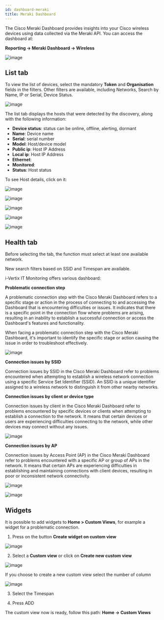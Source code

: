 ```yaml
---
id: dashboard-meraki
title: Meraki Dashboard
---
```


The Cisco Meraki Dashboard provides insights into your Cisco wireless devices using data collected via the Meraki API.
You can access the dashboard at:

**Reporting -> Meraki Dashboard -> Wireless**

![image](../assets/discovery/meraki11.png)

## List tab

To view the list of devices, select the mandatory **Token** and **Organisation** fields in the filters. Other filters are available, including Networks, Search by Name, IP or Serial, Device Status.

![image](../assets/discovery/meraki12.png)

The list tab displays the hosts that were detected by the discovery, along with the following information:

* **Device status**: status can be online, offline, alerting, dormant
* **Name**: Device name
* **Serial**: serial number
* **Model**: Host/device model 
* **Public ip**: Host IP Address
* **Local ip**: Host IP Address
* **Ethernet**:
* **Monitored**:
* **Status**: Host status

To see Host details, click on it:

![image](../assets/discovery/meraki13.png)

![image](../assets/discovery/meraki14.png)

![image](../assets/discovery/meraki15.png)

![image](../assets/discovery/meraki16.png)

![image](../assets/discovery/meraki17.png)

## Health tab
Before selecting the tab, the function must select at least one available network.

New search filters based on SSID and Timespan are available.

i-Vertix IT Monitoring offers various dashboard:

**Problematic connection step**

A problematic connection step with the Cisco Meraki Dashboard refers to a specific stage or action in the process of connecting to and accessing the Dashboard that is encountering difficulties or issues. It indicates that there is a specific point in the connection flow where problems are arising, resulting in an inability to establish a successful connection or access the Dashboard's features and functionality.

When facing a problematic connection step with the Cisco Meraki Dashboard, it's important to identify the specific stage or action causing the issue in order to troubleshoot effectively.

![image](../assets/discovery/meraki18.png)

**Connection issues by SSID**

Connection issues by SSID in the Cisco Meraki Dashboard refer to problems encountered when attempting to establish a wireless network connection using a specific Service Set Identifier (SSID). An SSID is a unique identifier assigned to a wireless network to distinguish it from other nearby networks.

**Connection issues by client or device type**

Connection issues by client in the Cisco Meraki Dashboard refer to problems encountered by specific devices or clients when attempting to establish a connection to the network. It means that certain devices or users are experiencing difficulties connecting to the network, while other devices may connect without any issues.

![image](../assets/discovery/dash1.png)

**Connection issues by AP**

Connection issues by Access Point (AP) in the Cisco Meraki Dashboard refer to problems encountered with a specific AP or group of APs in the network. It means that certain APs are experiencing difficulties in establishing and maintaining connections with client devices, resulting in poor or inconsistent network connectivity.

![image](../assets/discovery/dash2.png)

![image](../assets/discovery/dash3.png)

## Widgets
It is possible to add widgets to **Home > Custom Views**, for example a widget for a problematic connection.

1. Press on the button **Create widget on custom view**

![image](../assets/discovery/meraki_widget1.png)

2. Select a **Custom view** or click on **Create new custom view**

![image](../assets/discovery/meraki_widget2.png)

If you choose to create a new custom view select the number of column

![image](../assets/discovery/meraki_widget3.png)

3. Select the Timespan

4. Press ADD

The custom view now is ready, follow this path: **Home -> Custom Views**